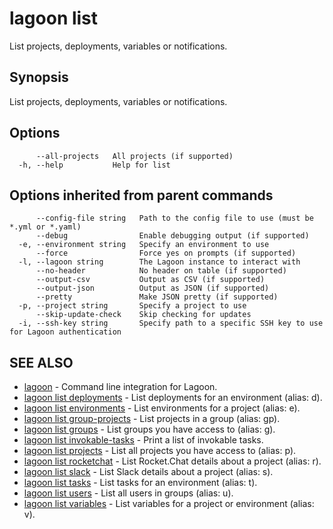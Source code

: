 # lagoon list

List projects, deployments, variables or notifications.

## Synopsis

List projects, deployments, variables or notifications.

## Options

```text
      --all-projects   All projects (if supported)
  -h, --help           Help for list
```

## Options inherited from parent commands

```text
      --config-file string   Path to the config file to use (must be *.yml or *.yaml)
      --debug                Enable debugging output (if supported)
  -e, --environment string   Specify an environment to use
      --force                Force yes on prompts (if supported)
  -l, --lagoon string        The Lagoon instance to interact with
      --no-header            No header on table (if supported)
      --output-csv           Output as CSV (if supported)
      --output-json          Output as JSON (if supported)
      --pretty               Make JSON pretty (if supported)
  -p, --project string       Specify a project to use
      --skip-update-check    Skip checking for updates
  -i, --ssh-key string       Specify path to a specific SSH key to use for Lagoon authentication
```

## SEE ALSO

* [lagoon](lagoon.md)     - Command line integration for Lagoon.
* [lagoon list deployments](lagoon_list_deployments.md)     - List deployments for an environment \(alias: d\).
* [lagoon list environments](lagoon_list_environments.md)     - List environments for a project \(alias: e\).
* [lagoon list group-projects](lagoon_list_group-projects.md)     - List projects in a group \(alias: gp\).
* [lagoon list groups](lagoon_list_groups.md)     - List groups you have access to \(alias: g\).
* [lagoon list invokable-tasks](lagoon_list_invokable-tasks.md)     - Print a list of invokable tasks.
* [lagoon list projects](lagoon_list_projects.md)     - List all projects you have access to \(alias: p\).
* [lagoon list rocketchat](lagoon_list_rocketchat.md)     - List Rocket.Chat details about a project \(alias: r\).
* [lagoon list slack](lagoon_list_slack.md)     - List Slack details about a project \(alias: s\).
* [lagoon list tasks](lagoon_list_tasks.md)     - List tasks for an environment \(alias: t\).
* [lagoon list users](lagoon_list_users.md)     - List all users in groups \(alias: u\).
* [lagoon list variables](lagoon_list_variables.md)     - List variables for a project or environment \(alias: v\).

